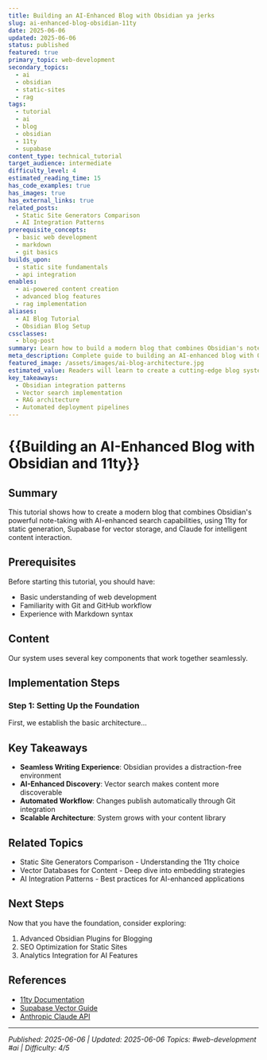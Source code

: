 ```yaml
---
title: Building an AI-Enhanced Blog with Obsidian ya jerks
slug: ai-enhanced-blog-obsidian-11ty
date: 2025-06-06
updated: 2025-06-06
status: published
featured: true
primary_topic: web-development
secondary_topics:
  - ai
  - obsidian
  - static-sites
  - rag
tags:
  - tutorial
  - ai
  - blog
  - obsidian
  - 11ty
  - supabase
content_type: technical_tutorial
target_audience: intermediate
difficulty_level: 4
estimated_reading_time: 15
has_code_examples: true
has_images: true
has_external_links: true
related_posts:
  - Static Site Generators Comparison
  - AI Integration Patterns
prerequisite_concepts:
  - basic web development
  - markdown
  - git basics
builds_upon:
  - static site fundamentals
  - api integration
enables:
  - ai-powered content creation
  - advanced blog features
  - rag implementation
aliases:
  - AI Blog Tutorial
  - Obsidian Blog Setup
cssclasses:
  - blog-post
summary: Learn how to build a modern blog that combines Obsidian's note-taking power with AI-enhanced search and chat capabilities using 11ty, Supabase, and Claude.
meta_description: Complete guide to building an AI-enhanced blog with Obsidian, 11ty, Supabase vector search, and Claude integration for intelligent content discovery.
featured_image: /assets/images/ai-blog-architecture.jpg
estimated_value: Readers will learn to create a cutting-edge blog system that enhances content discovery through AI and maintains a seamless writing workflow.
key_takeaways:
  - Obsidian integration patterns
  - Vector search implementation
  - RAG architecture
  - Automated deployment pipelines
---
```


# {{Building an AI-Enhanced Blog with Obsidian and 11ty}}

## Summary
This tutorial shows how to create a modern blog that combines Obsidian's powerful note-taking with AI-enhanced search capabilities, using 11ty for static generation, Supabase for vector storage, and Claude for intelligent content interaction.

## Prerequisites
Before starting this tutorial, you should have:
- Basic understanding of web development
- Familiarity with Git and GitHub workflow
- Experience with Markdown syntax

## Content
Our system uses several key components that work together seamlessly.

## Implementation Steps

### Step 1: Setting Up the Foundation
First, we establish the basic architecture...

## Key Takeaways
- **Seamless Writing Experience**: Obsidian provides a distraction-free environment
- **AI-Enhanced Discovery**: Vector search makes content more discoverable
- **Automated Workflow**: Changes publish automatically through Git integration
- **Scalable Architecture**: System grows with your content library


## Related Topics
- Static Site Generators Comparison - Understanding the 11ty choice
- Vector Databases for Content - Deep dive into embedding strategies
- AI Integration Patterns - Best practices for AI-enhanced applications

## Next Steps
Now that you have the foundation, consider exploring:
1. Advanced Obsidian Plugins for Blogging
2. SEO Optimization for Static Sites
3. Analytics Integration for AI Features

## References
- [11ty Documentation](https://11ty.dev)
- [Supabase Vector Guide](https://supabase.com/docs/guides/database/extensions/pgvector)
- [Anthropic Claude API](https://docs.anthropic.com) 

---

*Published: 2025-06-06 | Updated: 2025-06-06*
*Topics: #web-development #ai | Difficulty: 4/5*


